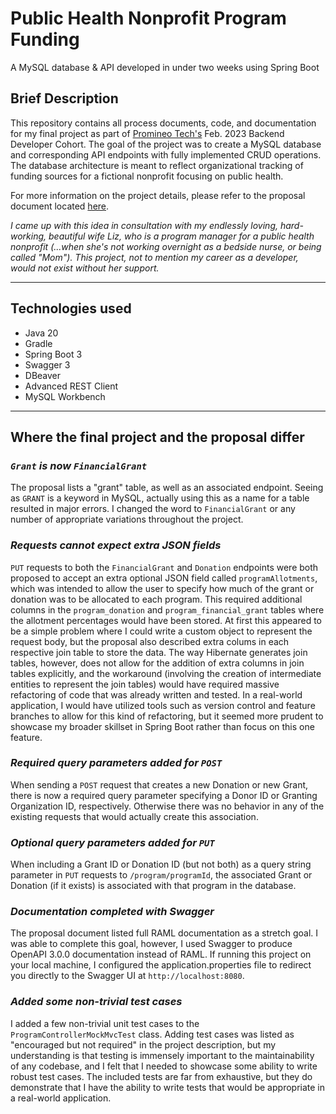 
# Public Health Nonprofit Program Funding

A MySQL database & API developed in under two weeks using Spring Boot

## Brief Description  

This repository contains all process documents, code, and documentation for my final project as part of [Promineo Tech's](http://www.promineotech.com) Feb. 2023 Backend Developer Cohort. The goal of the project was to create a MySQL database and corresponding API endpoints with fully implemented CRUD operations. The database architecture is meant to reflect organizational tracking of funding sources for a fictional nonprofit focusing on public health.  

For more information on the project details, please refer to the proposal document located [here](http://www.github.com/ProjectGrantwood/public-health-nonprofit-program-funding/src/main/resources/static/designdocs/FINAL_PROJECT_PROPOSAL.pdf).

*I came up with this idea in consultation with my endlessly loving, hard-working, beautiful wife Liz, who is a program manager for a public health nonprofit (...when she's not working overnight as a bedside nurse, or being called "Mom"). This project, not to mention my career as a developer, would not exist without her support.*

---

## Technologies used

- Java 20
- Gradle
- Spring Boot 3
- Swagger 3
- DBeaver
- Advanced REST Client
- MySQL Workbench

---

## Where the final project and the proposal differ

### *```Grant``` is now ```FinancialGrant```*

The proposal lists a "grant" table, as well as an associated endpoint. Seeing as ```GRANT``` is a keyword in MySQL, actually using this as a name for a table resulted in major errors. I changed the word to ```FinancialGrant``` or any number of appropriate variations throughout the project.

### *Requests cannot expect extra JSON fields*  

```PUT``` requests to both the ```FinancialGrant``` and ```Donation``` endpoints were both proposed to accept an extra optional JSON field called ```programAllotments```, which was intended to allow the user to specify how much of the grant or donation was to be allocated to each program. This required additional columns in the ```program_donation``` and ```program_financial_grant``` tables where the allotment percentages would have been stored. At first this appeared to be a simple problem where I could write a custom object to represent the request body, but the proposal also described extra colums in each respective join table to store the data. The way Hibernate generates join tables, however, does not allow for the addition of extra columns in join tables explicitly, and the workaround (involving the creation of intermediate entities to represent the join tables) would have required massive refactoring of code that was already written and tested. In a real-world application, I would have utilized tools such as version control and feature branches to allow for this kind of refactoring, but it seemed more prudent to showcase my broader skillset in Spring Boot rather than focus on this one feature.  


### *Required query parameters added for ```POST```*

When sending a ```POST``` request that creates a new Donation or new Grant, there is now a required query parameter specifying a Donor ID or Granting Organization ID, respectively. Otherwise there was no behavior in any of the existing requests that would actually create this association.  

### *Optional query parameters added for ```PUT```*  

When including a Grant ID or Donation ID (but not both) as a query string parameter in ```PUT``` requests to ```/program/programId```, the associated Grant or Donation (if it exists) is associated with that program in the database.  

### *Documentation completed with Swagger*

The proposal document listed full RAML documentation as a stretch goal. I was able to complete this goal, however, I used Swagger to produce OpenAPI 3.0.0 documentation instead of RAML. If running this project on your local machine, I configured the application.properties file to redirect you directly to the Swagger UI at ```http://localhost:8080```.  

### *Added some non-trivial test cases*

I added a few non-trivial unit test cases to the ```ProgramControllerMockMvcTest``` class. Adding test cases was listed as "encouraged but not required" in the project description, but my understanding is that testing is immensely important to the maintainability of any codebase, and I felt that I needed to showcase some ability to write robust test cases. The included tests are far from exhaustive, but they do demonstrate that I have the ability to write tests that would be appropriate in a real-world application.
